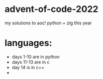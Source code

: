 # advent-of-code-2022
 my solutions to aoc! python + zig this year

# languages:
- days 1-10 are in python
- days 11-13 are in c
- day 14 is in c++
- 

